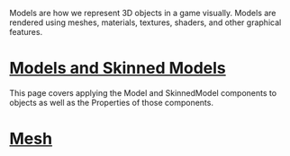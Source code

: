 Models are how we represent 3D objects in a game visually. Models are rendered using meshes, materials, textures, shaders, and other graphical features.

 # [Models and Skinned Models ](https://github.com/PlasmaEngine/PlasmaDocs/blob/master/plasma_editor_documentation/plasmamanual/graphics/models/model_component.markdown)
This page covers applying the Model and SkinnedModel components to objects as well as the Properties of those components.

 # [Mesh](https://github.com/PlasmaEngine/PlasmaDocs/blob/master/plasma_editor_documentation/plasmamanual/graphics/models/mesh.markdown)
 

 